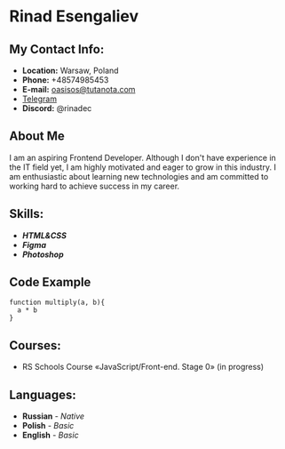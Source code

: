# Rinad Esengaliev

## My Contact Info:
* __Location:__ Warsaw, Poland
* __Phone:__ +48574985453
* __E-mail:__ oasisos@tutanota.com
* [Telegram](https://t.me/rinadpl)
* **Discord:** @rinadec

## About Me
 I am an aspiring Frontend Developer. Although I don't have experience in the IT field yet, I am highly motivated and eager to grow in this industry. I am enthusiastic about learning new technologies and am committed to working hard to achieve success in my career.
## Skills:
* **_HTML&CSS_**
* **_Figma_**
* **_Photoshop_**

## Code Example
```
function multiply(a, b){
  a * b
}
```
## Courses:
* RS Schools Course «JavaScript/Front-end. Stage 0» (in progress)
## Languages:
* **Russian** - _Native_
* **Polish** - _Basic_
* **English** - _Basic_